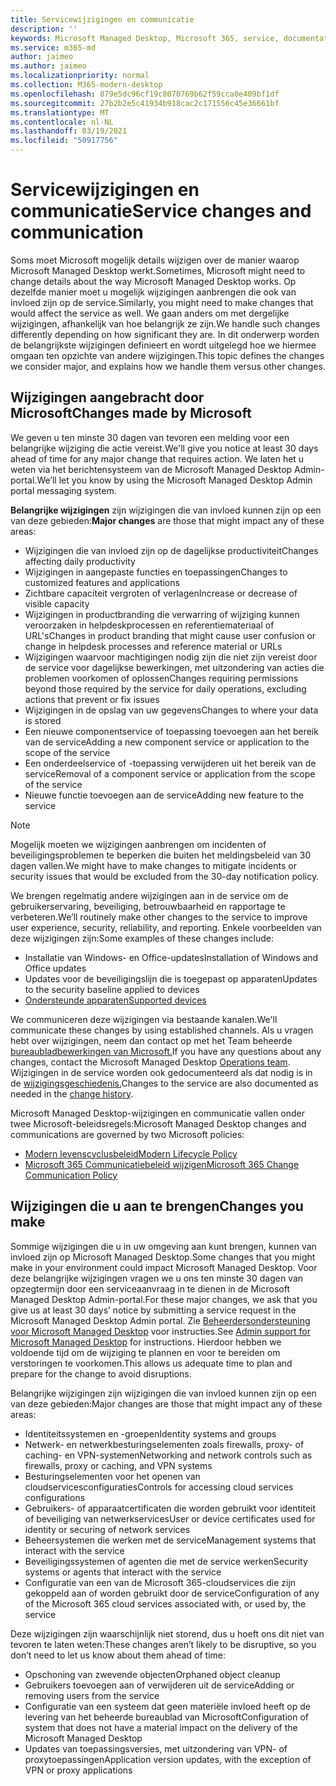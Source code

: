 ```yaml
---
title: Servicewijzigingen en communicatie
description: ''
keywords: Microsoft Managed Desktop, Microsoft 365, service, documentatie
ms.service: m365-md
author: jaimeo
ms.author: jaimeo
ms.localizationpriority: normal
ms.collection: M365-modern-desktop
ms.openlocfilehash: 879e5dc96cf19c8070769b62f59cca0e409bf1df
ms.sourcegitcommit: 27b2b2e5c41934b918cac2c171556c45e36661bf
ms.translationtype: MT
ms.contentlocale: nl-NL
ms.lasthandoff: 03/19/2021
ms.locfileid: "50917756"
---
```

# <a name="service-changes-and-communication"></a><span data-ttu-id="c51f9-103">Servicewijzigingen en communicatie</span><span class="sxs-lookup"><span data-stu-id="c51f9-103">Service changes and communication</span></span>

<span data-ttu-id="c51f9-104">Soms moet Microsoft mogelijk details wijzigen over de manier waarop Microsoft Managed Desktop werkt.</span><span class="sxs-lookup"><span data-stu-id="c51f9-104">Sometimes, Microsoft might need to change details about the way Microsoft Managed Desktop works.</span></span> <span data-ttu-id="c51f9-105">Op dezelfde manier moet u mogelijk wijzigingen aanbrengen die ook van invloed zijn op de service.</span><span class="sxs-lookup"><span data-stu-id="c51f9-105">Similarly, you might need to make changes that would affect the service as well.</span></span> <span data-ttu-id="c51f9-106">We gaan anders om met dergelijke wijzigingen, afhankelijk van hoe belangrijk ze zijn.</span><span class="sxs-lookup"><span data-stu-id="c51f9-106">We handle such changes differently depending on how significant they are.</span></span> <span data-ttu-id="c51f9-107">In dit onderwerp worden de belangrijkste wijzigingen definieert en wordt uitgelegd hoe we hiermee omgaan ten opzichte van andere wijzigingen.</span><span class="sxs-lookup"><span data-stu-id="c51f9-107">This topic defines the changes we consider major, and explains how we handle them versus other changes.</span></span>



## <a name="changes-made-by-microsoft"></a><span data-ttu-id="c51f9-108">Wijzigingen aangebracht door Microsoft</span><span class="sxs-lookup"><span data-stu-id="c51f9-108">Changes made by Microsoft</span></span>

<span data-ttu-id="c51f9-109">We geven u ten minste 30 dagen van tevoren een melding voor een belangrijke wijziging die actie vereist.</span><span class="sxs-lookup"><span data-stu-id="c51f9-109">We'll give you notice at least 30 days ahead of time for any major change that requires action.</span></span> <span data-ttu-id="c51f9-110">We laten het u weten via het berichtensysteem van de Microsoft Managed Desktop Admin-portal.</span><span class="sxs-lookup"><span data-stu-id="c51f9-110">We’ll let you know by using the Microsoft Managed Desktop Admin portal messaging system.</span></span>

<span data-ttu-id="c51f9-111">**Belangrijke wijzigingen** zijn wijzigingen die van invloed kunnen zijn op een van deze gebieden:</span><span class="sxs-lookup"><span data-stu-id="c51f9-111">**Major changes** are those that might impact any of these areas:</span></span>
- <span data-ttu-id="c51f9-112">Wijzigingen die van invloed zijn op de dagelijkse productiviteit</span><span class="sxs-lookup"><span data-stu-id="c51f9-112">Changes affecting daily productivity</span></span>
- <span data-ttu-id="c51f9-113">Wijzigingen in aangepaste functies en toepassingen</span><span class="sxs-lookup"><span data-stu-id="c51f9-113">Changes to customized features and applications</span></span>
- <span data-ttu-id="c51f9-114">Zichtbare capaciteit vergroten of verlagen</span><span class="sxs-lookup"><span data-stu-id="c51f9-114">Increase or decrease of visible capacity</span></span>
- <span data-ttu-id="c51f9-115">Wijzigingen in productbranding die verwarring of wijziging kunnen veroorzaken in helpdeskprocessen en referentiemateriaal of URL's</span><span class="sxs-lookup"><span data-stu-id="c51f9-115">Changes in product branding that might cause user confusion or change in helpdesk processes and reference material or URLs</span></span>
- <span data-ttu-id="c51f9-116">Wijzigingen waarvoor machtigingen nodig zijn die niet zijn vereist door de service voor dagelijkse bewerkingen, met uitzondering van acties die problemen voorkomen of oplossen</span><span class="sxs-lookup"><span data-stu-id="c51f9-116">Changes requiring permissions beyond those required by the service for daily operations, excluding actions that prevent or fix issues</span></span>
- <span data-ttu-id="c51f9-117">Wijzigingen in de opslag van uw gegevens</span><span class="sxs-lookup"><span data-stu-id="c51f9-117">Changes to where your data is stored</span></span>
- <span data-ttu-id="c51f9-118">Een nieuwe componentservice of toepassing toevoegen aan het bereik van de service</span><span class="sxs-lookup"><span data-stu-id="c51f9-118">Adding a new component service or application to the scope of the service</span></span>
- <span data-ttu-id="c51f9-119">Een onderdeelservice of -toepassing verwijderen uit het bereik van de service</span><span class="sxs-lookup"><span data-stu-id="c51f9-119">Removal of a component service or application from the scope of the service</span></span>
- <span data-ttu-id="c51f9-120">Nieuwe functie toevoegen aan de service</span><span class="sxs-lookup"><span data-stu-id="c51f9-120">Adding new feature to the service</span></span>

> [!NOTE]
> <span data-ttu-id="c51f9-121">Mogelijk moeten we wijzigingen aanbrengen om incidenten of beveiligingsproblemen te beperken die buiten het meldingsbeleid van 30 dagen vallen.</span><span class="sxs-lookup"><span data-stu-id="c51f9-121">We might have to make changes to mitigate incidents or security issues that would be excluded from the 30-day notification policy.</span></span>

<span data-ttu-id="c51f9-122">We brengen regelmatig andere wijzigingen aan in de service om de gebruikerservaring, beveiliging, betrouwbaarheid en rapportage te verbeteren.</span><span class="sxs-lookup"><span data-stu-id="c51f9-122">We’ll routinely make other changes to the service to improve user experience, security, reliability, and reporting.</span></span> <span data-ttu-id="c51f9-123">Enkele voorbeelden van deze wijzigingen zijn:</span><span class="sxs-lookup"><span data-stu-id="c51f9-123">Some examples of these changes include:</span></span>

- <span data-ttu-id="c51f9-124">Installatie van Windows- en Office-updates</span><span class="sxs-lookup"><span data-stu-id="c51f9-124">Installation of Windows and Office updates</span></span>
- <span data-ttu-id="c51f9-125">Updates voor de beveiligingslijn die is toegepast op apparaten</span><span class="sxs-lookup"><span data-stu-id="c51f9-125">Updates to the security baseline applied to devices</span></span>
- [<span data-ttu-id="c51f9-126">Ondersteunde apparaten</span><span class="sxs-lookup"><span data-stu-id="c51f9-126">Supported devices</span></span>](device-list.md)

<span data-ttu-id="c51f9-127">We communiceren deze wijzigingen via bestaande kanalen.</span><span class="sxs-lookup"><span data-stu-id="c51f9-127">We'll communicate these changes by using established channels.</span></span> <span data-ttu-id="c51f9-128">Als u vragen hebt over wijzigingen, neem dan contact op met het Team beheerde [bureaubladbewerkingen van Microsoft.](../working-with-managed-desktop/admin-support.md)</span><span class="sxs-lookup"><span data-stu-id="c51f9-128">If you have any questions about any changes, contact the Microsoft Managed Desktop [Operations team](../working-with-managed-desktop/admin-support.md).</span></span> <span data-ttu-id="c51f9-129">Wijzigingen in de service worden ook gedocumenteerd als dat nodig is in de [wijzigingsgeschiedenis.](../change-history-managed-desktop.md)</span><span class="sxs-lookup"><span data-stu-id="c51f9-129">Changes to the service are also documented as needed in the [change history](../change-history-managed-desktop.md).</span></span>

<span data-ttu-id="c51f9-130">Microsoft Managed Desktop-wijzigingen en communicatie vallen onder twee Microsoft-beleidsregels:</span><span class="sxs-lookup"><span data-stu-id="c51f9-130">Microsoft Managed Desktop changes and communications are governed by two Microsoft policies:</span></span>
- [<span data-ttu-id="c51f9-131">Modern levenscyclusbeleid</span><span class="sxs-lookup"><span data-stu-id="c51f9-131">Modern Lifecycle Policy</span></span>](https://support.microsoft.com/help/30881/modern-lifecycle-policy)
- [<span data-ttu-id="c51f9-132">Microsoft 365 Communicatiebeleid wijzigen</span><span class="sxs-lookup"><span data-stu-id="c51f9-132">Microsoft 365 Change Communication Policy</span></span>](/office365/admin/manage/message-center?view=o365-worldwide)

## <a name="changes-you-make"></a><span data-ttu-id="c51f9-133">Wijzigingen die u aan te brengen</span><span class="sxs-lookup"><span data-stu-id="c51f9-133">Changes you make</span></span>

<span data-ttu-id="c51f9-134">Sommige wijzigingen die u in uw omgeving aan kunt brengen, kunnen van invloed zijn op Microsoft Managed Desktop.</span><span class="sxs-lookup"><span data-stu-id="c51f9-134">Some changes that you might make in your environment could impact Microsoft Managed Desktop.</span></span> <span data-ttu-id="c51f9-135">Voor deze belangrijke wijzigingen vragen we u ons ten minste 30 dagen van opzegtermijn door een serviceaanvraag in te dienen in de Microsoft Managed Desktop Admin-portal.</span><span class="sxs-lookup"><span data-stu-id="c51f9-135">For these major changes, we ask that you give us at least 30 days’ notice by submitting a service request in the Microsoft Managed Desktop Admin portal.</span></span> <span data-ttu-id="c51f9-136">Zie [Beheerdersondersteuning voor Microsoft Managed Desktop](../working-with-managed-desktop/admin-support.md) voor instructies.</span><span class="sxs-lookup"><span data-stu-id="c51f9-136">See [Admin support for Microsoft Managed Desktop](../working-with-managed-desktop/admin-support.md) for instructions.</span></span> <span data-ttu-id="c51f9-137">Hierdoor hebben we voldoende tijd om de wijziging te plannen en voor te bereiden om verstoringen te voorkomen.</span><span class="sxs-lookup"><span data-stu-id="c51f9-137">This allows us adequate time to plan and prepare for the change to avoid disruptions.</span></span>

<span data-ttu-id="c51f9-138">Belangrijke wijzigingen zijn wijzigingen die van invloed kunnen zijn op een van deze gebieden:</span><span class="sxs-lookup"><span data-stu-id="c51f9-138">Major changes are those that might impact any of these areas:</span></span>

- <span data-ttu-id="c51f9-139">Identiteitssystemen en -groepen</span><span class="sxs-lookup"><span data-stu-id="c51f9-139">Identity systems and groups</span></span>
- <span data-ttu-id="c51f9-140">Netwerk- en netwerkbesturingselementen zoals firewalls, proxy- of caching- en VPN-systemen</span><span class="sxs-lookup"><span data-stu-id="c51f9-140">Networking and network controls such as firewalls, proxy or caching, and VPN systems</span></span>
- <span data-ttu-id="c51f9-141">Besturingselementen voor het openen van cloudservicesconfiguraties</span><span class="sxs-lookup"><span data-stu-id="c51f9-141">Controls for accessing cloud services configurations</span></span>
- <span data-ttu-id="c51f9-142">Gebruikers- of apparaatcertificaten die worden gebruikt voor identiteit of beveiliging van netwerkservices</span><span class="sxs-lookup"><span data-stu-id="c51f9-142">User or device certificates used for identity or securing of network services</span></span>
- <span data-ttu-id="c51f9-143">Beheersystemen die werken met de service</span><span class="sxs-lookup"><span data-stu-id="c51f9-143">Management systems that interact with the service</span></span>
- <span data-ttu-id="c51f9-144">Beveiligingssystemen of agenten die met de service werken</span><span class="sxs-lookup"><span data-stu-id="c51f9-144">Security systems or agents that interact with the service</span></span>
- <span data-ttu-id="c51f9-145">Configuratie van een van de Microsoft 365-cloudservices die zijn gekoppeld aan of worden gebruikt door de service</span><span class="sxs-lookup"><span data-stu-id="c51f9-145">Configuration of any of the Microsoft 365 cloud services associated with, or used by, the service</span></span>

<span data-ttu-id="c51f9-146">Deze wijzigingen zijn waarschijnlijk niet storend, dus u hoeft ons dit niet van tevoren te laten weten:</span><span class="sxs-lookup"><span data-stu-id="c51f9-146">These changes aren’t likely to be disruptive, so you don’t need to let us know about them ahead of time:</span></span>

- <span data-ttu-id="c51f9-147">Opschoning van zwevende objecten</span><span class="sxs-lookup"><span data-stu-id="c51f9-147">Orphaned object cleanup</span></span>
- <span data-ttu-id="c51f9-148">Gebruikers toevoegen aan of verwijderen uit de service</span><span class="sxs-lookup"><span data-stu-id="c51f9-148">Adding or removing users from the service</span></span>
- <span data-ttu-id="c51f9-149">Configuratie van een systeem dat geen materiële invloed heeft op de levering van het beheerde bureaublad van Microsoft</span><span class="sxs-lookup"><span data-stu-id="c51f9-149">Configuration of system that does not have a material impact on the delivery of the Microsoft Managed Desktop</span></span>
- <span data-ttu-id="c51f9-150">Updates van toepassingsversies, met uitzondering van VPN- of proxytoepassingen</span><span class="sxs-lookup"><span data-stu-id="c51f9-150">Application version updates, with the exception of VPN or proxy applications</span></span>